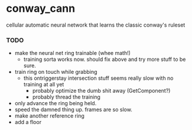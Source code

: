 # conway_cann

cellular automatic neural network that learns the classic conway's ruleset


### TODO

- make the neural net ring trainable (whee math!)
    - training sorta works now. should fix above and try more stuff to be sure.
- train ring on touch while grabbing
    - this ontriggerstay intersection stuff seems really slow with no training at all yet
        - probably optimize the dumb shit away (GetComponent?)
        - probably thread the training
- only advance the ring being held.
- speed the damned thing up. frames are so slow.
- make another reference ring
- add a floor